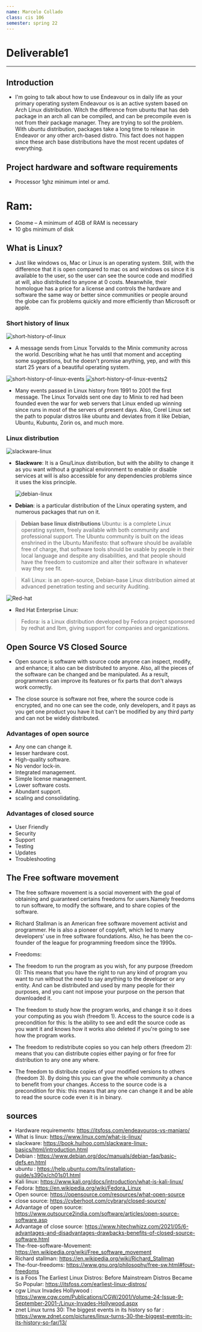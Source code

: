 ```yaml
---
name: Marcelo Collado
class: cis 106
semester: spring 22
---
```


# Deliverable1
<hr/>

##    Introduction
* I'm going to talk about how to use Endeavour os in daily life as your primary operating system Endeavour os is an active system based on Arch Linux distribution. Witch the difference from ubuntu that has deb package in an arch all can be compiled, and can be precompile even is not from their package manager. They are trying to sol the problem. With ubuntu distribution, packages take a long time to release in Endeavor or any other arch-based distro. This fact does not happen since these arch base distributions have the most recent updates of everything.
  
##    Project hardware and software requirements
* Processor 1ghz minimum intel or amd.
# Ram:
* Gnome – A minimum of 4GB of RAM is necessary 
* 10 gbs minimum of disk
  
##  What is Linux?

 * Just like windows os, Mac or Linux is an operating system. Still, with the difference that it is open compared to mac os and windows os since it is available to the user, so the user can see the source code and modified at will, also distributed to anyone at 0 costs. Meanwhile, their homologue has a price for a license and controls the hardware and software the same way or better since communities or people around the globe can fix problems quickly and more efficiently than Microsoft or apple. 

###    Short history of linux
![short-history-of-linux](short-history-of-linux-one-picture.png)

* A message sends from Linux Torvalds to the Minix community across the world. Describing what he has until that moment and accepting some suggestions, but he doesn't promise anything, yep, and with this start 25 years of a beautiful operating system.

![short-history-of-linux-events](1.png)
![short-history-of-linux-events2](2.png)

* Many events passed in Linux history from 1991 to 2001 the first message. The Linux Torvalds sent one day to Minix to red had been founded even the war for web servers that Linux ended up winning since runs in most of the servers of present days. Also, Corel Linux set the path to popular distros like ubuntu and deviates from it like Debian, Ubuntu, Kubuntu, Zorin os, and much more. 

### Linux distribution
![slackware-linux](Slackware-linux.png)

* **Slackware**: It is a Gnu/Linux distribution, but with the ability to change it as you want without a graphical environment to enable or disable services at will is also accessible for any dependencies problems since it uses the kiss principle.
  
  ![debian-linux](Debian.png)

* **Debian**:  is a particular distribution of the Linux operating system, and numerous packages that run on it. 

> **Debian base linux distributions**
> Ubuntu: is a complete Linux operating system, freely available with both community and professional support. The Ubuntu community is built on the ideas enshrined in the Ubuntu Manifesto: that software should be available free of charge, that software tools should be usable by people in their local language and despite any disabilities, and that people should have the freedom to customize and alter their software in whatever way they see fit. 


> Kali Linux: is an open-source, Debian-base  Linux distribution aimed at advanced penetration testing and security Auditing.

![Red-hat](Red-hat.png)

* Red Hat Enterprise Linux:
>Fedora: is a Linux distribution developed by Fedora project sponsored by redhat and Ibm, giving support for companies and organizations.

##        Open Source VS Closed Source

* Open source is software with source code  anyone can inspect, modify, and enhance; it also can be distributed to anyone. Also, all the pieces of the software can be changed and be manipulated. As a result, programmers can improve its features or fix parts that don't always work correctly.



* The close source is software not free, where the source code is encrypted, and no one can see the code, only developers, and it pays as you get one product you have it but can't be modified by any third party and can not be widely distributed. 

### Advantages of open source

* Any one can change it.
* lesser hardware cost.
* High-quality software.
* No vendor lock-in.
* Integrated management.
* Simple license management.
* Lower software costs.
* Abundant support. 
* scaling and consolidating.

### Advantages of closed source

* User Friendly
* Security
* Support
* Testing
* Updates
* Troubleshooting

## The Free software movement

* The free software movement is a social movement with the goal of obtaining and guaranteed certains freedoms for users.Namely freedoms to run software, to modify the software, and to share copies of the software.  

* Richard Stallman is an American free software movement activist and programmer. He is also a pioneer of copyleft, which led to many developers' use in free software foundations. Also, he has been the co-founder of the league for programming freedom since the 1990s. 


* Freedoms: 
* The freedom to run the program as you wish, for any purpose (freedom 0): This means that you have the right to run any kind of program you want to run without the need to say anything to the developer or any entity. And can be distributed and used by many people for their purposes, and you cant not impose your purpose on the person that downloaded it.
  
* The freedom to study how the program works, and change it so it does your computing as you wish (freedom 1). Access to the source code is a precondition for this: Is the ability to see and edit the source code as you want it and knows how it works also deleted if you're going to see how the program works. 
* The freedom to redistribute copies so you can help others (freedom 2): means that you can distribute copies either paying or for free for distribution to any one any where.
* The freedom to distribute copies of your modified versions to others (freedom 3). By doing this you can give the whole community a chance to benefit from your changes. Access to the source code is a precondition for this: this means that any one can change it and be able to read the source code even it is in binary.

  
## sources

* Hardware requirements: https://itsfoss.com/endeavouros-vs-manjaro/ 
* What is linux: https://www.linux.com/what-is-linux/
* slackware: https://book.huihoo.com/slackware-linux-basics/html/introduction.html
* Debian : https://www.debian.org/doc/manuals/debian-faq/basic-defs.en.html
* ubuntu : https://help.ubuntu.com/lts/installation-guide/s390x/ch01s01.html
* Kali linux: https://www.kali.org/docs/introduction/what-is-kali-linux/
* Fedora: https://en.wikipedia.org/wiki/Fedora_Linux
* Open source: https://opensource.com/resources/what-open-source
* close source: https://cyberhoot.com/cybrary/closed-source/
* Advantage of open source: https://www.outsource2india.com/software/articles/open-source-software.asp
* Advantage of close source:  https://www.hitechwhizz.com/2021/05/6-advantages-and-disadvantages-drawbacks-benefits-of-closed-source-software.html
* The-free-software-Movement: https://en.wikipedia.org/wiki/Free_software_movement 
* Richard stallman: https://en.wikipedia.org/wiki/Richard_Stallman
* The-four-freedoms: https://www.gnu.org/philosophy/free-sw.html#four-freedoms
* is a Foos The Earliest Linux Distros: Before Mainstream Distros Became So Popular: https://itsfoss.com/earliest-linux-distros/
* cgw  Linux Invades Hollywood : https://www.cgw.com/Publications/CGW/2001/Volume-24-Issue-9-September-2001-/Linux-Invades-Hollywood.aspx
* znet  Linux turns 30: The biggest events in its history so far : https://www.zdnet.com/pictures/linux-turns-30-the-biggest-events-in-its-history-so-far/13/
  